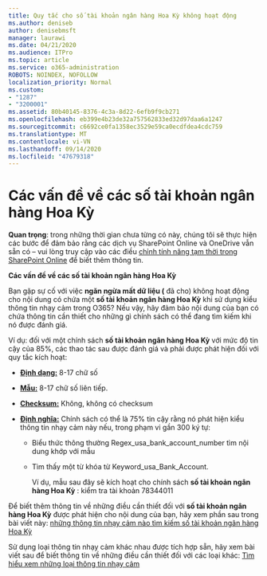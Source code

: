 ```yaml
---
title: Quy tắc cho số tài khoản ngân hàng Hoa Kỳ không hoạt động
ms.author: deniseb
author: denisebmsft
manager: laurawi
ms.date: 04/21/2020
ms.audience: ITPro
ms.topic: article
ms.service: o365-administration
ROBOTS: NOINDEX, NOFOLLOW
localization_priority: Normal
ms.custom:
- "1287"
- "3200001"
ms.assetid: 80b40145-8376-4c3a-8d22-6efb9f9cb271
ms.openlocfilehash: eb399e4b23de32a757562833ed32d97daa6a1247
ms.sourcegitcommit: c6692ce0fa1358ec3529e59ca0ecdfdea4cdc759
ms.translationtype: MT
ms.contentlocale: vi-VN
ms.lasthandoff: 09/14/2020
ms.locfileid: "47679318"
---
```

# <a name="dlp-issues-with-us-bank-account-numbers"></a>Các vấn đề về các số tài khoản ngân hàng Hoa Kỳ

**Quan trọng**: trong những thời gian chưa từng có này, chúng tôi sẽ thực hiện các bước để đảm bảo rằng các dịch vụ SharePoint Online và OneDrive vẫn sẵn có – vui lòng truy cập vào các điều [chỉnh tính năng tạm thời trong SharePoint Online](https://aka.ms/ODSPAdjustments) để biết thêm thông tin.

**Các vấn đề về các số tài khoản ngân hàng Hoa Kỳ**

Bạn gặp sự cố với việc **ngăn ngừa mất dữ liệu (** đã cho) không hoạt động cho nội dung có chứa một **số tài khoản ngân hàng Hoa Kỳ** khi sử dụng kiểu thông tin nhạy cảm trong O365? Nếu vậy, hãy đảm bảo nội dung của bạn có chứa thông tin cần thiết cho những gì chính sách có thể đang tìm kiếm khi nó được đánh giá.
  
Ví dụ: đối với một chính sách **số tài khoản ngân hàng Hoa Kỳ** với mức độ tin cậy của 85%, các thao tác sau được đánh giá và phải được phát hiện đối với quy tắc kích hoạt:
  
- **[Định dạng:](https://docs.microsoft.com/microsoft-365/compliance/sensitive-information-type-entity-definitions#format-77)** 8-17 chữ số

- **[Mẫu:](https://docs.microsoft.com/microsoft-365/compliance/sensitive-information-type-entity-definitions#pattern-77)** 8-17 chữ số liên tiếp.

- **[Checksum:](https://docs.microsoft.com/microsoft-365/compliance/sensitive-information-type-entity-definitions#checksum-76)** Không, không có checksum

- **[Định nghĩa:](https://docs.microsoft.com/microsoft-365/compliance/sensitive-information-type-entity-definitions)** Chính sách có thể là 75% tin cậy rằng nó phát hiện kiểu thông tin nhạy cảm này nếu, trong phạm vi gần 300 ký tự:

  - Biểu thức thông thường Regex_usa_bank_account_number tìm nội dung khớp với mẫu

  - Tìm thấy một từ khóa từ Keyword_usa_Bank_Account.

    Ví dụ, mẫu sau đây sẽ kích hoạt cho chính sách **số tài khoản ngân hàng Hoa Kỳ** : kiểm tra tài khoản 78344011

Để biết thêm thông tin về những điều cần thiết đối với **số tài khoản ngân hàng Hoa Kỳ** được phát hiện cho nội dung của bạn, hãy xem phần sau trong bài viết này: [những thông tin nhạy cảm nào tìm kiếm số tài khoản ngân hàng Hoa Kỳ](https://docs.microsoft.com/microsoft-365/compliance/sensitive-information-type-entity-definitions#us-bank-account-number)
  
Sử dụng loại thông tin nhạy cảm khác nhau được tích hợp sẵn, hãy xem bài viết sau để biết thông tin về những điều cần thiết đối với các loại khác: [Tìm hiểu xem những loại thông tin nhạy cảm](https://docs.microsoft.com/microsoft-365/compliance/sensitive-information-type-entity-definitions)
  